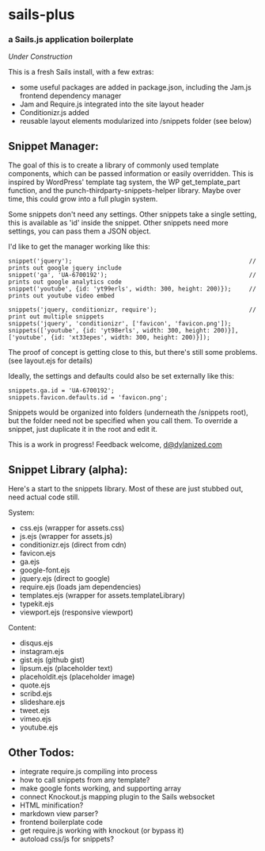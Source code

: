 # sails-plus
### a Sails.js application boilerplate

*Under Construction*

This is a fresh Sails install, with a few extras:

- some useful packages are added in package.json, including the Jam.js frontend dependency manager
- Jam and Require.js integrated into the site layout header
- Conditionizr.js added
- reusable layout elements modularized into /snippets folder (see below)

Snippet Manager:
---

The goal of this is to create a library of commonly used template components, which can be passed information or easily overridden.  This is inspired by WordPress' template tag system, the WP get_template_part function, and the punch-thirdparty-snippets-helper library. Maybe over time, this could grow into a full plugin system.

Some snippets don't need any settings. Other snippets take a single setting, this is available as 'id' inside the snippet. Other snippets need more settings, you can pass them a JSON object.

I'd like to get the manager working like this:

	snippet('jquery');													// prints out google jquery include				
	snippet('ga', 'UA-6700192');										// prints out google analytics code
	snippet('youtube', {id: 'yt99erls', width: 300, height: 200)});  	// prints out youtube video embed
	
	snippets('jquery, conditionizr, require');							// print out multiple snippets
	snippets('jquery', 'conditionizr', ['favicon', 'favicon.png']);	
	snippets(['youtube', {id: 'yt98erls', width: 300, height: 200)}], ['youtube', {id: 'xt33epes', width: 300, height: 200)}]);
	
The proof of concept is getting close to this, but there's still some problems. (see layout.ejs for details)
	
Ideally, the settings and defaults could also be set externally like this:
	
	snippets.ga.id = 'UA-6700192';
	snippets.favicon.defaults.id = 'favicon.png';
	
Snippets would be organized into folders (underneath the /snippets root), but the folder need not be specified when you call them. To override a snippet, just duplicate it in the root and edit it.
	
This is a work in progress! Feedback welcome, d@dylanized.com	

Snippet Library (alpha):
---

Here's a start to the snippets library. Most of these are just stubbed out, need actual code still.

System:

- css.ejs (wrapper for assets.css)
- js.ejs (wrapper for assets.js)
- conditionizr.ejs (direct from cdn)
- favicon.ejs
- ga.ejs
- google-font.ejs
- jquery.ejs (direct to google)
- require.ejs (loads jam dependencies)
- templates.ejs (wrapper for assets.templateLibrary)
- typekit.ejs
- viewport.ejs (responsive viewport)

Content:

- disqus.ejs
- instagram.ejs
- gist.ejs (github gist)
- lipsum.ejs (placeholder text)
- placeholdit.ejs (placeholder image)
- quote.ejs
- scribd.ejs
- slideshare.ejs
- tweet.ejs
- vimeo.ejs
- youtube.ejs

Other Todos:
---

- integrate require.js compiling into process
- how to call snippets from any template?
- make google fonts working, and supporting array
- connect Knockout.js mapping plugin to the Sails websocket
- HTML minification?
- markdown view parser?
- frontend boilerplate code
- get require.js working with knockout (or bypass it)
- autoload css/js for snippets?